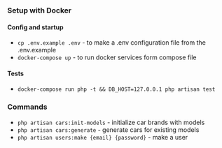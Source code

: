 ### Setup with Docker
#### Config and startup
* `cp .env.example .env` - to make a .env configuration file from the .env.example
* `docker-compose up` - to run docker services form compose file
#### Tests
* `docker-compose run php -t && DB_HOST=127.0.0.1 php artisan test`
### Commands 
* `php artisan cars:init-models` - initialize car brands with models
* `php artisan cars:generate` - generate cars for existing models
* `php artisan users:make {email} {password}` - make a user

